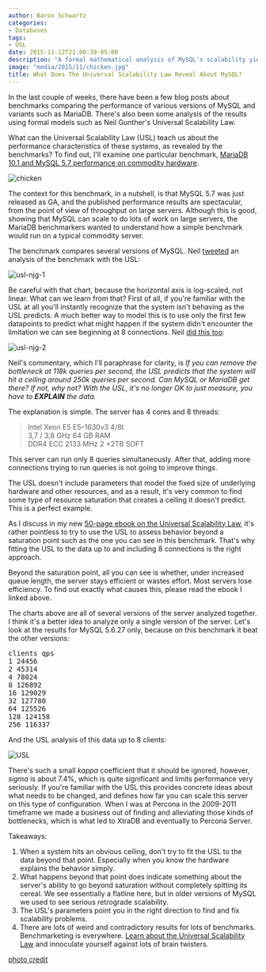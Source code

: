 ```yaml
---
author: Baron Schwartz
categories:
- Databases
tags:
- USL
date: 2015-11-12T21:00:39-05:00
description: "A formal mathematical analysis of MySQL's scalability yields obvious results."
image: "media/2015/11/chicken.jpg"
title: What Does The Universal Scalability Law Reveal About MySQL?
---
```


In the last couple of weeks, there have been a few blog posts about benchmarks
comparing the performance of various versions of MySQL and variants such as
MariaDB. There's also been some analysis of the results using formal models such
as Neil Gunther's Universal Scalability Law.

What can the Universal Scalability Law (USL) teach us about the performance
characteristics of these systems, as revealed by the benchmarks? To find out,
I'll examine one particular benchmark, [MariaDB 10.1 and MySQL 5.7 performance
on commodity hardware](https://blog.mariadb.org/maria-10-1-mysql-5-7-commodity-hardware/).

![chicken](/media/2015/11/chicken.jpg)

<!--more-->

The context for this benchmark, in a nutshell, is that MySQL 5.7 was just
released as GA, and the published performance results are spectacular, from the
point of view of throughput on large servers. Although this is good, showing
that MySQL can scale to do lots of work on large servers, the MariaDB
benchmarkers wanted to understand how a simple benchmark would run on a typical
commodity server.

The benchmark compares several versions of MySQL. Neil
[tweeted](https://twitter.com/DrQz/status/658628244413878272) an analysis
of the benchmark with the USL:

![usl-njg-1](/media/2015/11/usl-njg-1.png)

Be careful with that chart, because the horizontal axis is log-scaled, not
linear. What can we learn from that? First of all, if you're familiar with the
USL at all you'll instantly recognize that the system isn't behaving as the USL
predicts. A much better way to model this is to use only the first few
datapoints to predict what might happen if the system didn't encounter the
limitation we can see beginning at 8 connections. Neil [did this
too](https://twitter.com/DrQz/status/658774806578335744):

![usl-njg-2](/media/2015/11/usl-njg-2.png)

Neil's commentary, which I'll paraphrase for clarity, is *If you can remove the
bottleneck at 118k queries per second, the USL predicts that the system will hit
a ceiling around 250k queries per second. Can MySQL or MariaDB get there? If
not, why not? With the USL, it's no longer OK to just measure, you have to
**EXPLAIN** the data.*

The explanation is simple. The server has 4 cores and 8
threads:

> Intel Xeon E5 E5–1630v3	4/8t  <br>
> 3,7 / 3,8 GHz	64  GB RAM<br>
> DDR4 ECC 2133 MHz	2 ×2TB  SOFT

This server can run only 8 queries simultaneously. After that, adding
more connections trying to run queries is not going to improve things.

The USL doesn't include parameters that model the fixed size of underlying
hardware and other resources, and as a result, it's very common to find some
type of resource saturation that creates a ceiling it doesn't predict. This is a
perfect example.

As I discuss in my new [50-page ebook on the
Universal Scalability Law](https://www.vividcortex.com/resources/universal-scalability-law/),
it's rather pointless to try to use the USL to assess behavior beyond a
saturation point such as the one you can see in this benchmark. That's why
fitting the USL to the data up to and including 8 connections is the right
approach.

Beyond the saturation point, all you can see is whether, under increased queue
length, the server stays efficient or wastes effort.  Most servers lose
efficiency. To find out exactly what causes this, please read the ebook I linked
above.

The charts above are all of several versions of the server analyzed together. I
think it's a better idea to analyze only a single version of the server. Let's
look at the results for MySQL 5.6.27 only, because on this benchmark it beat the
other versions:

<pre>
clients qps
1 24456
2 45314
4 78024
8 126892
16 129029
32 127780
64 125526
128 124158
256 116337
</pre>

And the USL analysis of this data up to 8 clients:

![USL](/media/2015/11/usl.png)

There's such a small *kappa* coefficient that it should be ignored, however,
*sigma* is about 7.4%, which is quite significant and limits performance very
seriously. If you're familiar with the USL this provides concrete ideas about
what needs to be changed, and defines how far you can scale this server on this
type of configuration. When I was at Percona in the 2009-2011 timeframe we made
a business out of finding and alleviating those kinds of bottlenecks,
which is what led to XtraDB and eventually to Percona Server.

Takeaways:

1. When a system hits an obvious ceiling, don't try to fit the USL to the data
	beyond that point. Especially when you know the hardware explains the
	behavior simply.
2. What happens beyond that point does indicate something about the server's
	ability to go beyond saturation without completely spitting its cereal. We
	see essentially a flatline here, but in older versions of MySQL we used to
	see serious retrograde scalability.
3. The USL's parameters point you in the right direction to find and fix
	scalability problems.
4. There are lots of weird and contradictory results for lots of benchmarks.
   Benchmarketing is everywhere. [Learn about the Universal Scalability
	Law](https://www.vividcortex.com/resources/universal-scalability-law/) and
	innoculate yourself against lots of brain twisters.

[photo credit](https://upload.wikimedia.org/wikipedia/commons/2/20/Chicken_February_2009-1.jpg)
